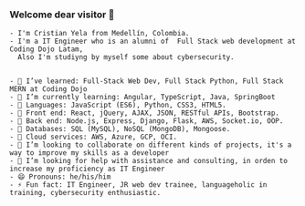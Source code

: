 ### Welcome dear visitor 👋

    - I'm Cristian Yela from Medellín, Colombia. 
    - I'm a IT Engineer who is an alumni of  Full Stack web development at Coding Dojo Latam, 
      Also I'm studiyng by myself some about cybersecurity. 
            
  
    - 🌱 I’ve learned: Full-Stack Web Dev, Full Stack Python, Full Stack MERN at Coding Dojo
    - 🌱 I’m currently learning: Angular, TypeScript, Java, SpringBoot
    - 🌱 Languages: JavaScript (ES6), Python, CSS3, HTML5.
    - 🌱 Front end: React, jQuery, AJAX, JSON, RESTful APIs, Bootstrap. 
    - 🌱 Back end: Node.js, Express, Django, Flask, AWS, Socket.io, OOP.
    - 🌱 Databases: SQL (MySQL), NoSQL (MongoDB), Mongoose.
    - 🌱 Cloud services: AWS, Azure, GCP, OCI.
    - 👯 I’m looking to collaborate on different kinds of projects, it's a way to improve my skills as a developer
    - 🤔 I’m looking for help with assistance and consulting, in orden to increase my proficiency as IT Engineer
    - 😄 Pronouns: he/his/him
    - ⚡ Fun fact: IT Engineer, JR web dev trainee, languageholic in training, cybersecurity enthusiastic.
    

<!--
**ChristYela/ChristYela** is a ✨ _special_ ✨ repository because its `README.md` (this file) appears on your GitHub profile.

Here are some ideas to get you started:

- 🔭 I’m currently working on ...
- 🌱 I’m currently learning: Full-Stack Web Dev, Full Stack Python, Full Stack MERN at Coding Dojo
- 👯 I’m looking to collaborate on ...
- 🤔 I’m looking for help with ...
- 💬 Ask me about ...
- 📫 How to reach me: ...
- 😄 Pronouns: he/his/him
- ⚡ Fun fact: ...
-->
